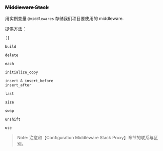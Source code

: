 ### ~~Middleware Stack~~

用实例变量 `@middlewares` 存储我们项目要使用的 middleware.

提供方法：

```
[]

build

delete

each

initialize_copy

insert & insert_before
insert_after

last

size

swap

unshift

use
```

> Note: 注意和【Configuration Middleware Stack Proxy】章节的联系与区别。
